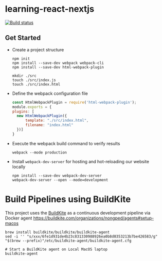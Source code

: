 # learning-react-nextjs

[![Build status](https://badge.buildkite.com/0d28b31cb4ae053ce9fa920f100dda95fbdb8f5f41a11e4f82.svg)](https://buildkite.com/nongped/learning-react)

## Get Started

- Create a project structure
    ```shell
    npm init
    npm install --save-dev webpack webpack-cli
    npm install --save-dev html-webpack-plugin
    
    mkdir ./src
    touch ./src/index.js
    touch ./src/index.html
    ```
- Define the webpack configuration file
  ```js
  const HtmlWebpackPlugin = require('html-webpack-plugin');
  module.exports = {
  plugins: [
    new HtmlWebpackPlugin({
        template: "./src/index.html",
        filename: "index.html"
    })]
  }
  ``` 
- Execute the webpack build command to verify results
  ```shell
  webpack --mode production
  ```
- Install `webpack-dev-server` for hosting and hot-reloading our website locally
  ```shell
  npm install --save-dev webpack-dev-server
  webpack-dev-server --open --mode=development
  ```

# Build Pipelines using BuildKite

This project uses the [BuildKite](https://github.com/buildkite/nodejs-docker-example) as a continuous development
pipeline via Docker agent
https://buildkite.com/organizations/nongped/agents#setup-macos

```shell
brew install buildkite/buildkite/buildkite-agent
sed -i '' "s/xxx/6fe1d931de4b23c831330988926ea0b8d0353213b7be426583/g" "$(brew --prefix)"/etc/buildkite-agent/buildkite-agent.cfg

# Start a BuildKite agent on Local MacOS laptop
buildkite-agent
```
